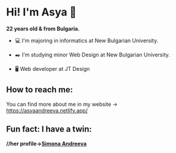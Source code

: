 # Hi! I'm Asya 👋

**22 years old & from Bulgaria.**

- :computer: I'm majoring in informatics at New Bulgarian University.

- :black_nib: I'm studying minor Web Design at New Bulgarian University.

- :desktop_computer: Web developer at JT Design

## How to reach me:
You can find more about me in my website -> https://asyaandreeva.netlify.app/

## Fun fact: I have a twin:
**//her profile->[Simona Andreeva](https://github.com/SimonaAndreeva)**

